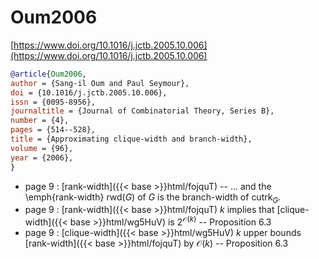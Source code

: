 # Oum2006

[https://www.doi.org/10.1016/j.jctb.2005.10.006](https://www.doi.org/10.1016/j.jctb.2005.10.006)

```bibtex
@article{Oum2006,
author = {Sang-il Oum and Paul Seymour},
doi = {10.1016/j.jctb.2005.10.006},
issn = {0095-8956},
journaltitle = {Journal of Combinatorial Theory, Series B},
number = {4},
pages = {514--528},
title = {Approximating clique-width and branch-width},
volume = {96},
year = {2006},
}
```
* page 9 : [rank-width]({{< base >}}html/fojquT) -- ... and the \emph{rank-width} $\mathrm{rwd}(G)$ of $G$ is the branch-width of $\mathrm{cutrk}_G$.
* page 9 : [rank-width]({{< base >}}html/fojquT) $k$ implies that [clique-width]({{< base >}}html/wg5HuV) is $2^{\mathcal O(k)}$ -- Proposition 6.3
* page 9 : [clique-width]({{< base >}}html/wg5HuV) $k$ upper bounds [rank-width]({{< base >}}html/fojquT) by $\mathcal O(k)$ -- Proposition 6.3